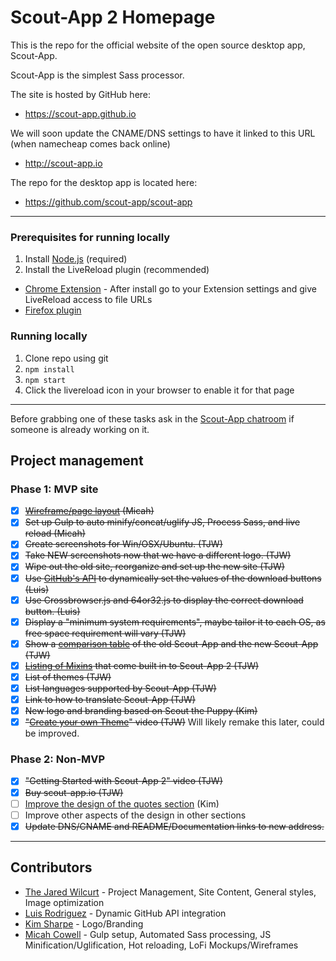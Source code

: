 
# Scout-App 2 Homepage

This is the repo for the official website of the open source desktop app, Scout-App.

Scout-App is the simplest Sass processor.

The site is hosted by GitHub here:

* https://scout-app.github.io

We will soon update the CNAME/DNS settings to have it linked to this URL (when namecheap comes back online)

* http://scout-app.io

The repo for the desktop app is located here:

* https://github.com/scout-app/scout-app


* * *

### Prerequisites for running locally

1. Install [Node.js](http://nodejs.org) (required)
2. Install the LiveReload plugin (recommended)
 * [Chrome Extension](https://chrome.google.com/webstore/detail/livereload/jnihajbhpnppcggbcgedagnkighmdlei?hl=en) - After install go to your Extension settings and give LiveReload access to file URLs
 * [Firefox plugin](https://addons.mozilla.org/en-US/firefox/addon/livereload/)

### Running locally

1. Clone repo using git
2. `npm install`
3. `npm start`
4. Click the livereload icon in your browser to enable it for that page

* * *

Before grabbing one of these tasks ask in the [Scout-App chatroom](https://gitter.im/scout-app/scout-app) if someone is already working on it.

## Project management

### Phase 1: MVP site

* [x] ~~[Wireframe/page layout](http://imgur.com/201EJNd) (Micah)~~
* [x] ~~Set up Gulp to auto minify/concat/uglify JS, Process Sass, and live reload (Micah)~~
* [x] ~~Create screenshots for Win/OSX/Ubuntu. (TJW)~~
* [x] ~~Take NEW screenshots now that we have a different logo. (TJW)~~
* [x] ~~Wipe out the old site, reorganize and set up the new site (TJW)~~
* [x] ~~Use [GitHub's API](https://developer.github.com/v3/repos/releases) to dynamically set the values of the download buttons (Luis)~~
* [x] ~~Use Crossbrowser.js and 64or32.js to display the correct download button. (Luis)~~
* [x] ~~Display a "minimum system requirements", maybe tailor it to each OS, as free space requirement will vary (TJW)~~
* [x] ~~Show a [comparison table](http://scout-app.io/#whatsnew) of the old Scout-App and the new Scout-App (TJW)~~
* [x] ~~[Listing of Mixins](http://scout-app.io/#mixins) that come built in to Scout-App 2 (TJW)~~
* [x] ~~List of themes (TJW)~~
* [x] ~~List languages supported by Scout-App (TJW)~~
* [x] ~~Link to how to translate Scout-App (TJW)~~
* [x] ~~New logo and branding based on Scout the Puppy (Kim)~~
* [x] ~~"[Create your own Theme](https://www.youtube.com/watch?v=DtEVIDvBrSI)" video (TJW)~~ Will likely remake this later, could be improved.

### Phase 2: Non-MVP

* [x] ~~"Getting Started with Scout-App 2" video (TJW)~~
* [x] ~~Buy scout-app.io (TJW)~~
* [ ] [Improve the design of the quotes section](http://imgur.com/gpEGWaK) (Kim)
* [ ] Improve other aspects of the design in other sections
* [x] ~~Update DNS/CNAME and README/Documentation links to new address.~~

* * *

## Contributors

* [The Jared Wilcurt](http://github.com/TheJaredWilcurt) - Project Management, Site Content, General styles, Image optimization
* [Luis Rodriguez](https://github.com/LRod-101) - Dynamic GitHub API integration
* [Kim Sharpe](https://github.com/kimmortal1) - Logo/Branding
* [Micah Cowell](https://github.com/getmicah) - Gulp setup, Automated Sass processing, JS Minification/Uglification, Hot reloading, LoFi Mockups/Wireframes
